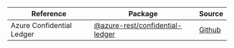 | Reference | Package | Source |
|---|---|---|
|Azure Confidential Ledger|[@azure-rest/confidential-ledger](https://www.npmjs.com/package/@azure-rest/confidential-ledger)|[Github](https://github.com/Azure/azure-sdk-for-js)|
